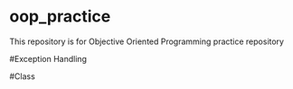 # oop_practice
This repository is for Objective Oriented Programming practice repository

#Exception Handling

#Class

